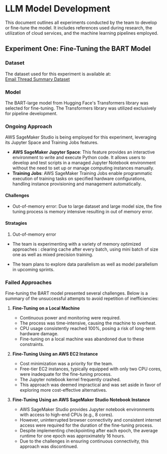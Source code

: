 # LLM Model Development

This document outlines all experiments conducted by the team to develop or fine-tune the model. It includes references used during research, the utilization of cloud services, and the machine learning pipelines employed.

## Experiment One: Fine-Tuning the BART Model

### Dataset

The dataset used for this experiment is available at:  
[Email Thread Summary Dataset](https://www.kaggle.com/datasets/marawanxmamdouh/email-thread-summary-dataset)

### Model

The BART-large model from Hugging Face's Transformers library was selected for fine-tuning. The Transformers library was utilized exclusively for pipeline development.

### Ongoing Approach

AWS SageMaker Studio is being employed for this experiment, leveraging its Jupyter Space and Training Jobs features. 

-   **AWS SageMaker Jupyter Space**: This feature provides an interactive environment to write and execute Python code. It allows users to develop and test scripts in a managed Jupyter Notebook environment without the need to set up or manage computing instances manually.
-   **Training Jobs**: AWS SageMaker Training Jobs enable programmatic execution of training tasks on specified hardware configurations, handling instance provisioning and management automatically.

#### Challenges

- Out-of-memory error: Due to large dataset and large model size, the fine tuning process is memory intensive resulting in out of memory error. 

#### Stratagies

1. Out-of-memory error

- The team is experimenting with a variety of memory optimized approaches : clearing cache after every batch, using mini batch of size one as well as mixed precision training.

- The team plans to explore data parallelism as well as model parallelism in upcoming sprints.

### Failed Approaches

Fine-tuning the BART model presented several challenges. Below is a summary of the unsuccessful attempts to avoid repetition of inefficiencies:

1.  **Fine-Tuning on a Local Machine**
    
    -   Continuous power and monitoring were required.
    -   The process was time-intensive, causing the machine to overheat.
    -   CPU usage consistently reached 100%, posing a risk of long-term hardware damage.
    -   Fine-tuning on a local machine was abandoned due to these constraints.
2.  **Fine-Tuning Using an AWS EC2 Instance**
    
    -   Cost minimization was a priority for the team.
    -   Free-tier EC2 instances, typically equipped with only two CPU cores, were inadequate for the fine-tuning process.
    -   The Jupyter notebook kernel frequently crashed.
    -   This approach was deemed impractical and was set aside in favor of exploring more cost-effective alternatives.
3.  **Fine-Tuning Using an AWS SageMaker Studio Notebook Instance**
    
    -   AWS SageMaker Studio provides Jupyter notebook environments with access to high-end CPUs (e.g., 8 cores).
    -   However, uninterrupted browser connectivity and consistent internet access were required for the duration of the fine-tuning process.
    -   Despite implementing checkpointing after each epoch, the average runtime for one epoch was approximately 16 hours.
    -   Due to the challenges in ensuring continuous connectivity, this approach was discontinued.

